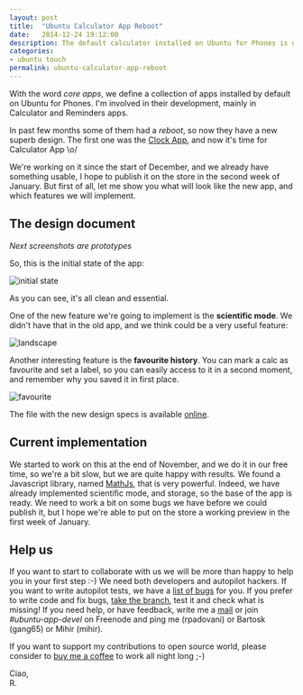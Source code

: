```yaml
---
layout: post
title:  "Ubuntu Calculator App Reboot"
date:   2014-12-24 19:12:00
description: The default calculator installed on Ubuntu for Phones is quite old... It's time for a reboot!
categories:
- ubuntu touch
permalink: ubuntu-calculator-app-reboot
---
```


With the word *core apps*, we define a collection of apps installed by default
on Ubuntu for Phones. I'm involved in their development, mainly in Calculator
and Reminders apps.

In past few months some of them had a *reboot*, so now they have a new superb
design. The first one was the [Clock App][nik90], and now it's time for
Calculator App \o/

We're working on it since the start of December, and we already have something
usable, I hope to publish it on the store in the second week of January. But
first of all, let me show you what will look like the new app, and which
features we will implement.

## The design document

*Next screenshots are prototypes*

So, this is the initial state of the app:

![initial state](http://img.rpadovani.com/posts/initial_state.png)

As you can see, it's all clean and essential.

One of the new feature we're going to implement is the **scientific mode**. We
didn't have that in the old app, and we think could be a very useful feature:

![landscape](http://img.rpadovani.com/posts/scientific-mode.png)

Another interesting feature is the **favourite history**. You can mark a calc as
favourite and set a label, so you can easily access to it in a second moment,
and remember why you saved it in first place.

![favourite](http://img.rpadovani.com/posts/favorites.png)

The file with the new design specs is available [online][new-design].

## Current implementation

We started to work on this at the end of November, and we do it in our free
time, so we're a bit slow, but we are quite happy with results. We found a
Javascript library, named [MathJs][mathjs], that is very powerful. Indeed, we
have already implemented scientific mode, and storage, so the base of the app is
ready. We need to work a bit on some bugs we have before we could publish it,
but I hope we're able to put on the store a working preview in the first week of
January.

## Help us

If you want to start to collaborate with us we will be more than happy to help
you in your first step :-) We need both developers and autopilot hackers. If you
want to write autopilot tests, we have a [list of bugs][autopilot] for you. If
you prefer to write code and fix bugs, [take the branch][branch], test it and
check what is missing! If you need help, or have feedback, write me a
[mail](mailto:riccardo@rpadovani.com) or join *#ubuntu-app-devel* on Freenode
and ping me (rpadovani) or Bartosk (gang65) or Mihir (mihir).

If you want to support my contributions to open source world, please consider to
[buy me a coffee][donation] to work all night long ;-)

Ciao,<br/>
R.

[nik90]: http://nik90.com/clock-app-reboot-backstory/
[new-design]: https://docs.google.com/presentation/d/1EiIELGizPHrd0TY7JdNwULbiqPYfOyEEI5CS87n7QlY/edit#slide=id.p
[mathjs]: http://mathjs.org/
[autopilot]: https://bugs.launchpad.net/ubuntu-calculator-app/+bugs/?field.tag=needs-autopilot-test
[branch]: https://code.launchpad.net/~ubuntu-calculator-dev/ubuntu-calculator-app/reboot
[donation]: http://rpadovani.com/donations/

